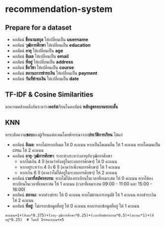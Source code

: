 ﻿# recommendation-system
## Prepare for a dataset
- คอลัมน์ **ชื่อนามสกุล** ให้เปลี่ยนเป็น **username**
- คอลัมน์ **วุฒิการศึกษา** ให้เปลี่ยนเป็น **education**
- คอลัมน์ **อายุ** ให้เปลี่ยนเป็น **age**
- คอลัมน์ **อีเมล** ให้เปลี่ยนเป็น **email**
- คอลัมน์ **ที่อยู่** ให้เปลี่ยนเป็น **address**
- คอลัมน์ **ชื่อวิชา** ให้เปลี่ยนเป็น **course**
- คอลัมน์ **สถานะการชำระเงิน** ให้เปลี่ยนเป็น **payment**
- คอลัมน์ **วันที่ชำระเงิน** ให้เปลี่ยนเป็น **date**
## TF-IDF & Cosine Similarities
หาความคล้ายคลึ่งกันระหว่าง**คอร์ส**เรียนในคอลัมน์ **หลักสูตรอบรมระยะสั้น**
## KNN
หาระดับความ**ชอบ**ของผู้เรียนแต่ละคนโดยพิจารณาจาก**ประวัติการเรียน** ได้แก่
- คอลัมน์ **อีเมล**: หากไม่กรอกอีเมล ให้ 0 คะแนน หากเป็นโดเมนอื่น ให้ 1 คะแนน หากโดเมนเป็น cmu ให้ 2 คะแนน
- คอลัมน์ **อายุ**-**วุฒิการศึกษา**: ระยะห่างระหว่างอายุกับวุฒิการศึกษา
  - หากไม่เกิน 4 ปี (คาดว่ายังอยู่ในระบบการศึกษา) ให้ 0 คะแนน
  - หากอยู่ระหว่าง 4 ถึง 6 ปี (คาดว่าเพิ่งจบการศึกษา) ให้ 1 คะแนน
  - หากเกิน 6 ปี (คาดว่าไม่ได้อยู่ในระบบการศึกษา) ให้ 2 คะแนน
- คอลัมน์ **เวลาที่สมัครอบรม**: หากไม่ได้ลงทะเบียนในเวลาที่เหมาะสม ให้ 0 คะแนน หากได้ลงทะเบียนในเวลาที่เหมาะสม ให้ 1 คะแนน (เวลาที่เหมาะสม 09:00 - 11:00 และ 15:00 - 16:00)
- คอลัมน์ **สถานะ**: หากค้างชำระ ให้ 0 คะแนน หากไม่ผ่านการอนุมัติ ให้ 1 คะแนน หากชำระเงิน ให้ 2 คะแนน
- คอลัมน์ **ที่อยู่**: ไม่กรอกข้อมูลที่อยู่ ให้ 0 คะแนน หากกรอกข้อมูลที่อยู่ ให้ 1 คะแนน

```
คะแนน=1+(อีเมล*0.375)+(อายุ-วุฒิการศึกษา*0.25)+(เวลาที่สมัครอบรม*0.5)+(สถานะ*1)+(ที่อยู่*0.25)  # โดยที่ 1<=คะแนน<=5
```
